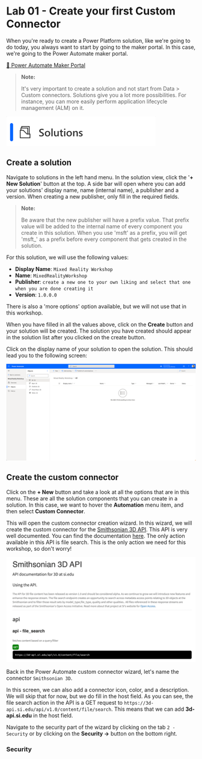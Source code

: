# Lab 01 - Create your first Custom Connector

When you're ready to create a Power Platform solution, like we're going to do today, you always want to start by going to the maker portal. In this case, we're going to the Power Automate maker portal.

[🤖 Power Automate Maker Portal](https://make.powerautomate.com)

> **Note:**
>
> It's very important to create a solution and not start from Data > Custom connectors. Solutions give you a lot more possibilities. For instance, you can more easily perform application lifecycle management (ALM) on it.

![View of the left hand navigation of the Power Automate Maker Portal with an arrow pointed at the Solutions menu item.](assets/solution-left-hand-menu.png)

## Create a solution

Navigate to solutions in the left hand menu. In the solution view, click the '**+ New Solution**' button at the top. A side bar will open where you can add your solutions' display name, name (internal name), a publisher and a version. When creating a new publisher, only fill in the required fields.

> **Note:**
>
> Be aware that the new publisher will have a prefix value. That prefix value will be added to the internal name of every component you create in this solution. When you use 'msft' as a prefix, you will get 'msft\_' as a prefix before every component that gets created in the solution.

For this solution, we will use the following values:

- **Display Name**: `Mixed Reality Workshop`
- **Name**: `MixedRealityWorkshop`
- **Publisher**: `create a new one to your own liking and select that one when you are done creating it`
- **Version**: `1.0.0.0`

There is also a 'more options' option available, but we will not use that in this workshop.

When you have filled in all the values above, click on the **Create** button and your solution will be created. The solution you have created should appear in the solution list after you clicked on the create button.

Click on the display name of your solution to open the solution. This should lead you to the following screen:

![View of the empty Mixed Reality Workshop solution](assets/solution-empty.png)

## Create the custom connector

Click on the **+ New** button and take a look at all the options that are in this menu. These are all the solution components that you can create in a solution. In this case, we want to hover the **Automation** menu item, and then select **Custom Connector**.

This will open the custom connector creation wizard. In this wizard, we will create the custom connector for the [Smithsonian 3D API](https://3d.si.edu/). This API is very well documented. You can find the documentation [here](https://3d-api.si.edu/api-docs/). The only action available in this API is file search. This is the only action we need for this workshop, so don't worry!

![Screenshot of the Smithsonian 3D API Documentation.](assets/smithsonian-3d-api-docs.png)

Back in the Power Automate custom connector wizard, let's name the connector `Smithsonian 3D`.

In this screen, we can also add a connector icon, color, and a description. We will skip that for now, but we do fill in the host field. As you can see, the file search action in the API is a GET request to `https://3d-api.si.edu/api/v1.0/content/file/search`. This means that we can add **3d-api.si.edu** in the host field.

Navigate to the security part of the wizard by clicking on the tab `2 - Security` or by clicking on the **Security →** button on the bottom right.

### Security
